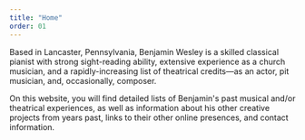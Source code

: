 ```yaml
---
title: "Home"
order: 01
---
```

Based in Lancaster, Pennsylvania, Benjamin Wesley is a skilled classical pianist with strong sight-reading ability, extensive experience as a church musician, and a rapidly-increasing list of theatrical credits—as an actor, pit musician, and, occasionally, composer.

On this website, you will find detailed lists of Benjamin's past musical and/or theatrical experiences, as well as information about his other creative projects from years past, links to their other online presences, and contact information.
